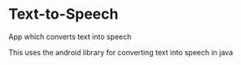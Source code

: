 # Text-to-Speech
App which converts text into speech</br>

This uses the android library for converting text into speech in java
